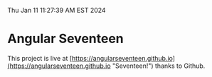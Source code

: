 Thu Jan 11 11:27:39 AM EST 2024

# Angular Seventeen


This project is live at [https://angularseventeen.github.io](https://angularseventeen.github.io "Seventeen!") thanks to Github.

```bash
